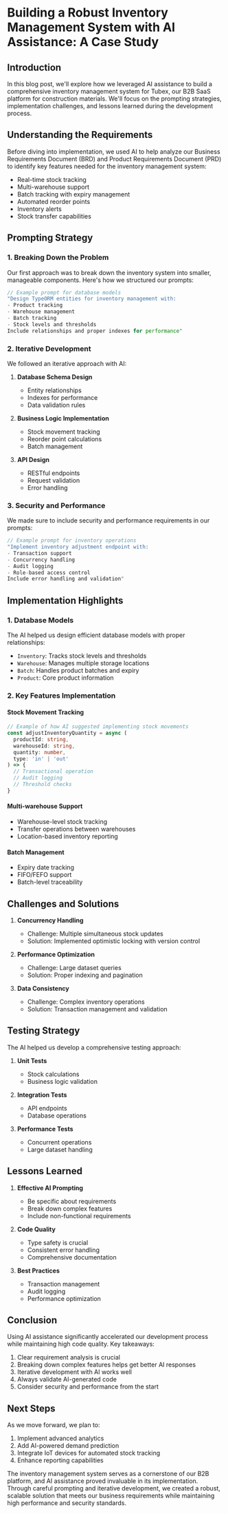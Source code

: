 # Building a Robust Inventory Management System with AI Assistance: A Case Study

## Introduction

In this blog post, we'll explore how we leveraged AI assistance to build a comprehensive inventory management system for Tubex, our B2B SaaS platform for construction materials. We'll focus on the prompting strategies, implementation challenges, and lessons learned during the development process.

## Understanding the Requirements

Before diving into implementation, we used AI to help analyze our Business Requirements Document (BRD) and Product Requirements Document (PRD) to identify key features needed for the inventory management system:

- Real-time stock tracking
- Multi-warehouse support
- Batch tracking with expiry management
- Automated reorder points
- Inventory alerts
- Stock transfer capabilities

## Prompting Strategy

### 1. Breaking Down the Problem

Our first approach was to break down the inventory system into smaller, manageable components. Here's how we structured our prompts:

```typescript
// Example prompt for database models
"Design TypeORM entities for inventory management with:
- Product tracking
- Warehouse management
- Batch tracking
- Stock levels and thresholds
Include relationships and proper indexes for performance"
```

### 2. Iterative Development

We followed an iterative approach with AI:

1. **Database Schema Design**
   - Entity relationships
   - Indexes for performance
   - Data validation rules

2. **Business Logic Implementation**
   - Stock movement tracking
   - Reorder point calculations
   - Batch management

3. **API Design**
   - RESTful endpoints
   - Request validation
   - Error handling

### 3. Security and Performance

We made sure to include security and performance requirements in our prompts:

```typescript
// Example prompt for inventory operations
"Implement inventory adjustment endpoint with:
- Transaction support
- Concurrency handling
- Audit logging
- Role-based access control
Include error handling and validation"
```

## Implementation Highlights

### 1. Database Models

The AI helped us design efficient database models with proper relationships:

- `Inventory`: Tracks stock levels and thresholds
- `Warehouse`: Manages multiple storage locations
- `Batch`: Handles product batches and expiry
- `Product`: Core product information

### 2. Key Features Implementation

#### Stock Movement Tracking
```typescript
// Example of how AI suggested implementing stock movements
const adjustInventoryQuantity = async (
  productId: string,
  warehouseId: string,
  quantity: number,
  type: 'in' | 'out'
) => {
  // Transactional operation
  // Audit logging
  // Threshold checks
}
```

#### Multi-warehouse Support
- Warehouse-level stock tracking
- Transfer operations between warehouses
- Location-based inventory reporting

#### Batch Management
- Expiry date tracking
- FIFO/FEFO support
- Batch-level traceability

## Challenges and Solutions

1. **Concurrency Handling**
   - Challenge: Multiple simultaneous stock updates
   - Solution: Implemented optimistic locking with version control

2. **Performance Optimization**
   - Challenge: Large dataset queries
   - Solution: Proper indexing and pagination

3. **Data Consistency**
   - Challenge: Complex inventory operations
   - Solution: Transaction management and validation

## Testing Strategy

The AI helped us develop a comprehensive testing approach:

1. **Unit Tests**
   - Stock calculations
   - Business logic validation

2. **Integration Tests**
   - API endpoints
   - Database operations

3. **Performance Tests**
   - Concurrent operations
   - Large dataset handling

## Lessons Learned

1. **Effective AI Prompting**
   - Be specific about requirements
   - Break down complex features
   - Include non-functional requirements

2. **Code Quality**
   - Type safety is crucial
   - Consistent error handling
   - Comprehensive documentation

3. **Best Practices**
   - Transaction management
   - Audit logging
   - Performance optimization

## Conclusion

Using AI assistance significantly accelerated our development process while maintaining high code quality. Key takeaways:

1. Clear requirement analysis is crucial
2. Breaking down complex features helps get better AI responses
3. Iterative development with AI works well
4. Always validate AI-generated code
5. Consider security and performance from the start

## Next Steps

As we move forward, we plan to:
1. Implement advanced analytics
2. Add AI-powered demand prediction
3. Integrate IoT devices for automated stock tracking
4. Enhance reporting capabilities

The inventory management system serves as a cornerstone of our B2B platform, and AI assistance proved invaluable in its implementation. Through careful prompting and iterative development, we created a robust, scalable solution that meets our business requirements while maintaining high performance and security standards.
